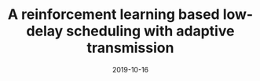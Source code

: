 ---
title: "A reinforcement learning based low-delay scheduling with adaptive transmission"
collection: publications
permalink: /publication/2019-10-16-paper-title-number-4
date: 2019-10-16
venue: '2019 International Conference on Information and Communication Technology Convergence (ICTC)'
link: 'https://ieeexplore.ieee.org/abstract/document/8939680'
citation: 'Yu Zhao, Joohyun Lee. &quot;A reinforcement learning based low-delay scheduling with adaptive transmission.&quot; <i>2019 International Conference on Information and Communication Technology Convergence (ICTC)</i>. 2019, pp. 916-919, doi: 10.1109/ICTC46691.2019.8939680.'
---
